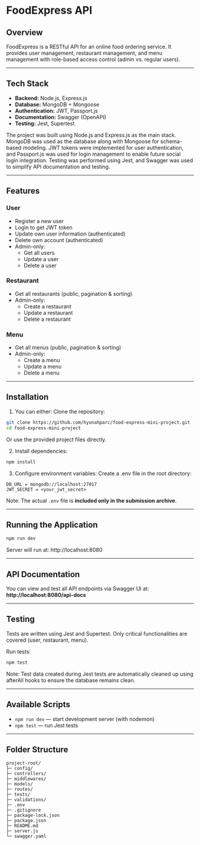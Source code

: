 # FoodExpress API

## Overview
FoodExpress is a RESTful API for an online food ordering service. It provides user management, restaurant management, and menu management with role-based access control (admin vs. regular users).

---

## Tech Stack
- **Backend:** Node.js, Express.js  
- **Database:** MongoDB + Mongoose  
- **Authentication:** JWT, Passport.js  
- **Documentation:** Swagger (OpenAPI)  
- **Testing:** Jest, Supertest 

The project was built using Node.js and Express.js as the main stack.
MongoDB was used as the database along with Mongoose for schema-based modeling.
JWT tokens were implemented for user authentication, and Passport.js was used for login management to enable future social login integration.
Testing was performed using Jest, and Swagger was used to simplify API documentation and testing.

---

## Features
### User
- Register a new user
- Login to get JWT token
- Update own user information (authenticated)
- Delete own account (authenticated)
- Admin-only:
  - Get all users
  - Update a user
  - Delete a user

### Restaurant
- Get all restaurants (public, pagination & sorting)
- Admin-only:
  - Create a restaurant
  - Update a restaurant
  - Delete a restaurant

### Menu
- Get all menus (public, pagination & sorting)
- Admin-only:
  - Create a menu
  - Update a menu
  - Delete a menu

---

## Installation

1. You can either:
Clone the repository:
```bash
git clone https://github.com/hyunahparc/food-express-mini-project.git
cd food-express-mini-project
```
Or use the provided project files directly.

2. Install dependencies:
```bash
npm install
```
3. Configure environment variables:
Create a .env file in the root directory:
```env
DB_URL = mongodb://localhost:27017
JWT_SECRET = <your_jwt_secret>
```
Note: The actual `.env` file is **included only in the submission archive**.

---

## Running the Application
```bash
npm run dev
```
Server will run at: http://localhost:8080

---

## API Documentation
You can view and test all API endpoints via Swagger UI at:  
**http://localhost:8080/api-docs**

---

## Testing
Tests are written using Jest and Supertest. Only critical functionalities are covered (user, restaurant, menu).

Run tests:
```bash
npm test
```
Note: Test data created during Jest tests are automatically cleaned up using afterAll hooks to ensure the database remains clean.

---

## Available Scripts
- `npm run dev` — start development server (with nodemon)
- `npm test` — run Jest tests

---

## Folder Structure
```
project-root/
├─ config/
├─ controllers/
├─ middlewares/
├─ models/
├─ routes/
├─ tests/
├─ validations/
├─ .env
├─ .gitignore
├─ package-lock.json
├─ package.json
├─ README.md
├─ server.js
└─ swagger.yaml
```